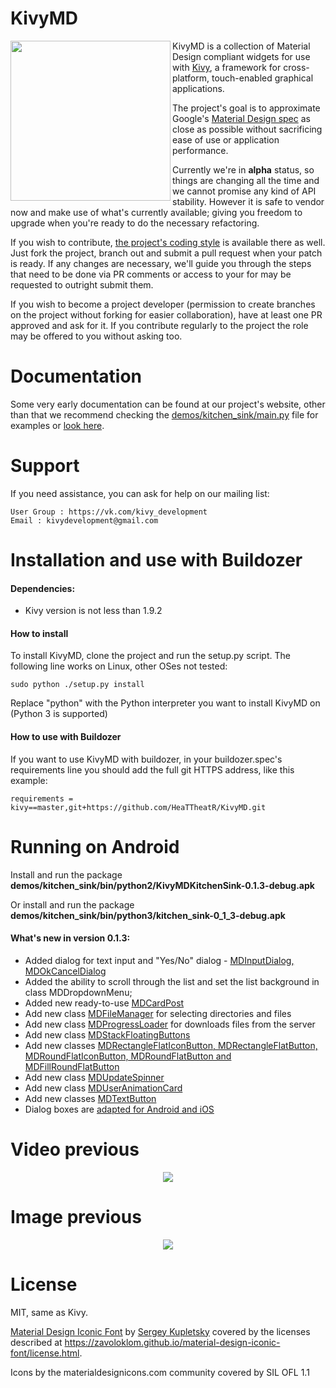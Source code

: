 KivyMD
======

<img align="left" height="256" src="https://raw.githubusercontent.com/kivymd/KivyMD/master/assets/kivymd_logo.png"/>

KivyMD is a collection of Material Design compliant widgets for use with [Kivy](http://kivy.org), a framework for cross-platform, touch-enabled graphical applications.

The project's goal is to approximate Google's [Material Design spec](https://www.google.com/design/spec/material-design/introduction.html) as close as possible without sacrificing ease of use or application performance.

Currently we're in **alpha** status, so things are changing all the time and we cannot promise any kind of API stability. However it is safe to vendor now and make use of what's currently available; giving you freedom to upgrade when you're ready to do the necessary refactoring.

If you wish to contribute, [the project's coding style](https://gitlab.com/kivymd/KivyMD/wikis/Coding-style) is available there as well. Just fork the project, branch out and submit a pull request when your patch is ready. If any changes are necessary, we'll guide you through the steps that need to be done via PR comments or access to your for may be requested to outright submit them.

If you wish to become a project developer (permission to create branches on the project without forking for easier collaboration), have at least one PR approved and ask for it. If you contribute regularly to the project the role may be offered to you without asking too.

Documentation
=============

Some very early documentation can be found at our project's website, other than that we recommend checking the [demos/kitchen_sink/main.py](https://github.com/HeaTTheatR/KivyMD/blob/master/demos/kitchen_sink/main.py) file for examples or [look here](https://github.com/HeaTTheatR/KivyMD/wiki/MDUserAnimationCard).

Support
=======
If you need assistance, you can ask for help on our mailing list:

    User Group : https://vk.com/kivy_development
    Email : kivydevelopment@gmail.com


Installation and use with Buildozer
===================================

#### Dependencies:
* Kivy version is not less than 1.9.2

#### How to install

To install KivyMD, clone the project and run the setup.py script. The following line works on Linux, other OSes not tested:

    sudo python ./setup.py install

Replace "python" with the Python interpreter you want to install KivyMD on (Python 3 is supported)


#### How to use with Buildozer

If you want to use KivyMD with buildozer, in your buildozer.spec's requirements line you should add the full git HTTPS address, like this example:

    requirements = kivy==master,git+https://github.com/HeaTTheatR/KivyMD.git

Running on Android
==================
Install and run the package **demos/kitchen_sink/bin/python2/KivyMDKitchenSink-0.1.3-debug.apk**

Or install and run the package **demos/kitchen_sink/bin/python3/kitchen_sink-0_1_3-debug.apk**

#### What's new in version 0.1.3:
* Added dialog for text input and "Yes/No" dialog - [MDInputDialog, MDOkCancelDialog](https://github.com/HeaTTheatR/KivyMD/wiki/MDDialogs)
* Added the ability to scroll through the list and set the list background in class MDDropdownMenu;
* Added new ready-to-use [MDCardPost](https://github.com/HeaTTheatR/KivyMD/wiki/MDCardPost)
* Add new class [MDFileManager](https://github.com/HeaTTheatR/KivyMD/wiki/MDFileManager) for selecting directories and files
* Add new class [MDProgressLoader](https://github.com/HeaTTheatR/KivyMD/wiki/MDProgressLoader) for downloads files from the server
* Add new class [MDStackFloatingButtons](https://github.com/HeaTTheatR/KivyMD/wiki/MDStackFloatingButtons)
* Add new classes [MDRectangleFlatIconButton, MDRectangleFlatButton, MDRoundFlatIconButton, MDRoundFlatButton and MDFillRoundFlatButton](https://github.com/HeaTTheatR/KivyMD/wiki/MDButtons)
* Add new class [MDUpdateSpinner](https://github.com/HeaTTheatR/KivyMD/wiki/MDUpdateSpinner)
* Add new class [MDUserAnimationCard](https://github.com/HeaTTheatR/KivyMD/wiki/MDUserAnimationCard)
* Add new classes [MDTextButton](https://github.com/HeaTTheatR/KivyMD/wiki/MDButtons)
* Dialog boxes are [adapted for Android and iOS](https://github.com/HeaTTheatR/KivyMD/wiki/MDDialogs) 

Video previous
==============
<p align="center">
    <a href="https://youtu.be/WuPzrlCO7oE"><img src="https://raw.githubusercontent.com/HeaTTheatR/KivyMD/master/gallery/prevideo.png"></a>
</p>

Image previous
==============
<p align="center">
    <img src="https://raw.githubusercontent.com/HeaTTheatR/KivyMD/master/gallery/previous.png">
</p>

License
=======

MIT, same as Kivy.

[Material Design Iconic Font](https://github.com/zavoloklom/material-design-iconic-font) by [Sergey Kupletsky](https://twitter.com/zavoloklom) covered by the licenses described at https://zavoloklom.github.io/material-design-iconic-font/license.html.

Icons by the materialdesignicons.com community covered by SIL OFL 1.1
